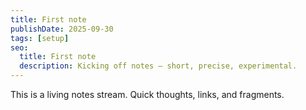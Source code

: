 ```yaml
---
title: First note
publishDate: 2025-09-30
tags: [setup]
seo:
  title: First note
  description: Kicking off notes — short, precise, experimental.
---
```


This is a living notes stream. Quick thoughts, links, and fragments.


